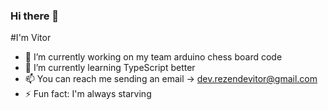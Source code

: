 ### Hi there 👋

#I'm Vitor

- 🔭 I’m currently working on my team arduino chess board code
- 🌱 I’m currently learning TypeScript better
- 📫 You can reach me sending an email -> dev.rezendevitor@gmail.com
- ⚡ Fun fact: I'm always starving

